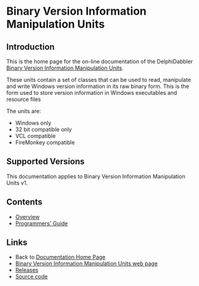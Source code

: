 # Binary Version Information Manipulation Units

## Introduction

This is the home page for the on-line documentation of the DelphiDabbler [Binary Version Information Manipulation Units](https://delphidabbler.com/software/vibin).

These units contain a set of classes that can be used to read, manipulate and write Windows version information in its raw binary form. This is the form used to store version information in Windows executables and resource files

The units are:

* Windows only
* 32 bit compatible only
* VCL compatible
* FireMonkey compatible

## Supported Versions

This documentation applies to Binary Version Information Manipulation Units v1.

## Contents

* [Overview](./1/Overview.md)
* [Programmers' Guide](./1/API.md)

## Links

* Back to [Documentation Home Page](../index.md)
* [Binary Version Information Manipulation Units web page](https://delphidabbler.com/software/vibin)
* [Releases](https://github.com/ddablib/vibin/releases)
* [Source code](https://github.com/ddablib/vibin)
